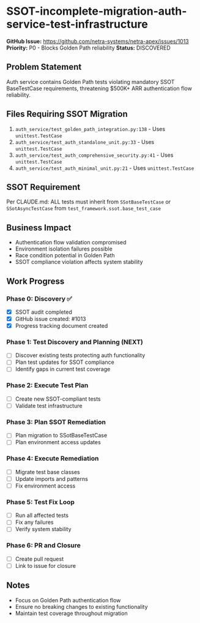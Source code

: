 # SSOT-incomplete-migration-auth-service-test-infrastructure

**GitHub Issue:** https://github.com/netra-systems/netra-apex/issues/1013
**Priority:** P0 - Blocks Golden Path reliability
**Status:** DISCOVERED

## Problem Statement
Auth service contains Golden Path tests violating mandatory SSOT BaseTestCase requirements, threatening $500K+ ARR authentication flow reliability.

## Files Requiring SSOT Migration
1. `auth_service/test_golden_path_integration.py:138` - Uses `unittest.TestCase`
2. `auth_service/test_auth_standalone_unit.py:33` - Uses `unittest.TestCase`
3. `auth_service/test_auth_comprehensive_security.py:41` - Uses `unittest.TestCase`
4. `auth_service/test_auth_minimal_unit.py:21` - Uses `unittest.TestCase`

## SSOT Requirement
Per CLAUDE.md: ALL tests must inherit from `SSotBaseTestCase` or `SSotAsyncTestCase` from `test_framework.ssot.base_test_case`

## Business Impact
- Authentication flow validation compromised
- Environment isolation failures possible
- Race condition potential in Golden Path
- SSOT compliance violation affects system stability

## Work Progress

### Phase 0: Discovery ✅
- [x] SSOT audit completed
- [x] GitHub issue created: #1013
- [x] Progress tracking document created

### Phase 1: Test Discovery and Planning (NEXT)
- [ ] Discover existing tests protecting auth functionality
- [ ] Plan test updates for SSOT compliance
- [ ] Identify gaps in current test coverage

### Phase 2: Execute Test Plan
- [ ] Create new SSOT-compliant tests
- [ ] Validate test infrastructure

### Phase 3: Plan SSOT Remediation
- [ ] Plan migration to SSotBaseTestCase
- [ ] Plan environment access updates

### Phase 4: Execute Remediation
- [ ] Migrate test base classes
- [ ] Update imports and patterns
- [ ] Fix environment access

### Phase 5: Test Fix Loop
- [ ] Run all affected tests
- [ ] Fix any failures
- [ ] Verify system stability

### Phase 6: PR and Closure
- [ ] Create pull request
- [ ] Link to issue for closure

## Notes
- Focus on Golden Path authentication flow
- Ensure no breaking changes to existing functionality
- Maintain test coverage throughout migration